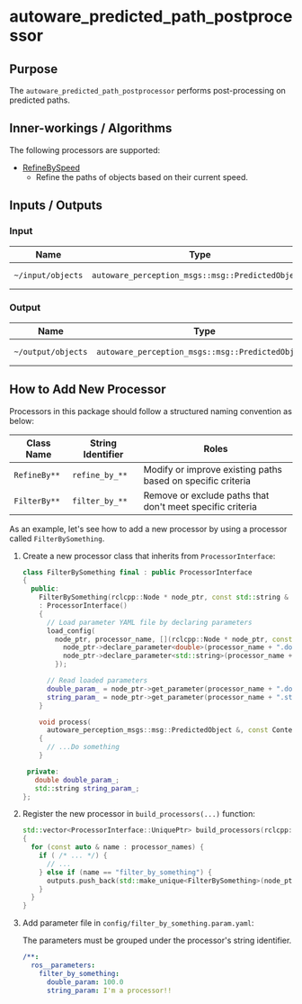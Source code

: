 # autoware_predicted_path_postprocessor

## Purpose

The `autoware_predicted_path_postprocessor` performs post-processing on predicted paths.

## Inner-workings / Algorithms

The following processors are supported:

- [RefineBySpeed](./docs/refine_by_speed.md)
  - Refine the paths of objects based on their current speed.

## Inputs / Outputs

### Input

| Name              | Type                                              | Description       |
| ----------------- | ------------------------------------------------- | ----------------- |
| `~/input/objects` | `autoware_perception_msgs::msg::PredictedObjects` | Predicted objects |

### Output

| Name               | Type                                              | Description       |
| ------------------ | ------------------------------------------------- | ----------------- |
| `~/output/objects` | `autoware_perception_msgs::msg::PredictedObjects` | Processed objects |

## How to Add New Processor

Processors in this package should follow a structured naming convention as below:

| Class Name   | String Identifier | Roles                                                       |
| ------------ | ----------------- | ----------------------------------------------------------- |
| `RefineBy**` | `refine_by_**`    | Modify or improve existing paths based on specific criteria |
| `FilterBy**` | `filter_by_**`    | Remove or exclude paths that don't meet specific criteria   |

As an example, let's see how to add a new processor by using a processor called `FilterBySomething`.

1. Create a new processor class that inherits from `ProcessorInterface`:

   ```c++:processor/filter_by_something.hpp
   class FilterBySomething final : public ProcessorInterface
   {
     public:
       FilterBySomething(rclcpp::Node * node_ptr, const std::string & processor_name)
       : ProcessorInterface()
       {
         // Load parameter YAML file by declaring parameters
         load_config(
           node_ptr, processor_name, [](rclcpp::Node * node_ptr, const std::string & processor_name) {
             node_ptr->declare_parameter<double>(processor_name + ".double_param", 0.0);
             node_ptr->declare_parameter<std::string>(processor_name + ".string_param", "default");
           });

         // Read loaded parameters
         double_param_ = node_ptr->get_parameter(processor_name + ".double_param").as_double();
         string_param_ = node_ptr->get_parameter(processor_name + ".string_param").as_string();
       }

       void process(
         autoware_perception_msgs::msg::PredictedObject &, const Context &) override
       {
         // ...Do something
       }

    private:
      double double_param_;
      std::string string_param_;
   };
   ```

2. Register the new processor in `build_processors(...)` function:

   ```c++:processor/builder.hpp
   std::vector<ProcessorInterface::UniquePtr> build_processors(rclcpp::Node * node_ptr, const std::string & processor_name)
   {
     for (const auto & name : processor_names) {
       if ( /* ... */) {
         // ...
       } else if (name == "filter_by_something") {
         outputs.push_back(std::make_unique<FilterBySomething>(node_ptr, name));
       }
     }
   }
   ```

3. Add parameter file in `config/filter_by_something.param.yaml`:

   The parameters must be grouped under the processor's string identifier.

   ```yaml:config/filter_by_something.param.yaml
   /**:
     ros__parameters:
       filter_by_something:
         double_param: 100.0
         string_param: I'm a processor!!
   ```
